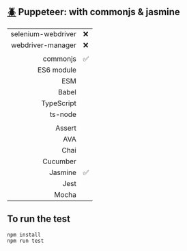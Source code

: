 ## [:beetle:](https://github.com/xgirma/e2e_test_recipes/tree/master/configuration/puppeteer) Puppeteer: with commonjs & jasmine

|   |  |
|---:|:---|
| selenium-webdriver | :x: |
| webdriver-manager | :x: |
|   |   |
| commonjs  | :white_check_mark:  |
| ES6 module  |    |
| ESM  |  |
| Babel  |    |
| TypeScript  |   |
| ts-node  |  |
|   |   |
| Assert  |  |
| AVA  |   |
| Chai  | |
| Cucumber  |   |
| Jasmine  | :white_check_mark: | 
| Jest  | | 
| Mocha  |  |

## To run the test

    npm install
    npm run test
